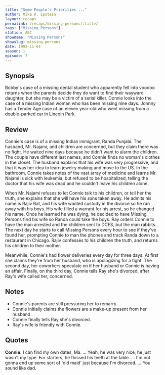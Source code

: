 ```yaml
---
title: "Some People's Priorities ..."
author: Mika A. Epstein
layout: recaps
permalink: /recaps/missing-persons/:title/
tags: ["Missing Persons"]
station: ABC
showname: "Missing Persons"
showslug: missing-persons
date: 1993-11-04
season: 1
episode: 7
---
```


## Synopsis

Bobby's case of a missing dental student who apparently fell into voodoo returns when the parents decide they do want to find their wayward daughter, but she may be a victim of a serial killer. Connie looks into the case of a missing Indian woman who has been missing nine days. Johnny has a Tender Age case of an eleven year-old who went missing from a double-parked car in Lincoln Park.

## Review

Connie's case is of a missing Indian immigrant, Randa Punjabi. The husband, Mr. Najami, and children are concerned, but they claim there was no fight. He waited nine days because he didn't want to alarm the children. The couple have different last names, and Connie finds no woman's clothes in the closet. The husband explains that his wife was very progressive, and that it was her idea to learn jewelry making and move to the US. In the bathroom, Connie takes notes of the vast array of medicine and learns Mr. Najami is sick with leukemia, but refused to be hospitalized, telling the doctor that his wife was dead and he couldn't leave his children alone.

When Mr. Najami refuses to let Connie talk to his children, or tell her the truth, she explains that she will have his sons taken away. He admits his name is Rajiv Bat, and his wife wanted custody in the divorce so he ran away with his boys. His wife filled a warrant for his arrest, so he changed his name. Once he learned he was dying, he decided to have Missing Persons find his wife so Randa could take the boys. Ray orders Connie to have the man arrested and the children sent to DCFS, but the man rabbits. The next day he starts to call Missing Persons every hour to see if they've found her, prompting Connie to man the phones and track Randa down to a restaurant in Chicago. Rajiv confesses to his children the truth, and returns his children to their mother.

Meanwhile, Connie's had flower deliveries every day for three days. At first she claims they're from her husband, who is apologizing for a fight. The second day, her coworkers speculate on if her husband or Connie is having an affair. Finally, on the third day, Connie tells Ray she's divorced, after Ray's wife called her, concerned.

## Notes

* Connie's parents are still pressuring her to remarry.
* Connie initially claims the flowers are a make-up present from her husband.
* Connie finally tells Ray she's divorced.
* Ray's wife is friendly with Connie.

## Quotes

**Connie:** I can find my own dates, Ma. ... Yeah, he was very nice, he just wasn't my type. For starters, he flossed his teeth at the table. ... I'm not gonna end up some sort of 'old maid' just because I'm divorced. ... You sound like dad.
